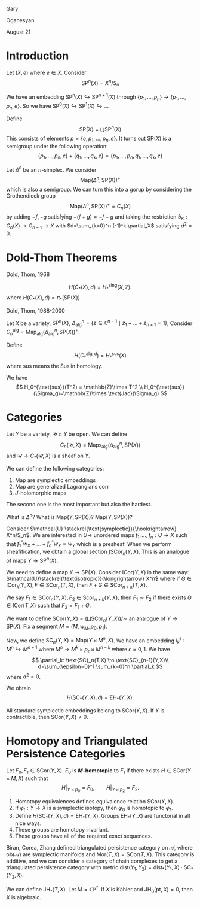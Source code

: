<link href="../whirlwind.css" rel="stylesheet">

<whirlheader>
    <p>Gary</p>
    <p>Oganesyan</p>
    <p>August 21</p>
</whirlheader>

# Introduction

Let $(X,e)$ where $e\in X$. Consider 
$$
\text{SP}^n(X) = X^n/S_n
$$

We have an embedding $\text{SP}^n(X) \hookrightarrow \text{SP}^{n+1}(X)$ through $\{p_1,...,p_n\}\to \{p_1,...,p_n, e\}$. So we have $\text{SP}^0(X) \hookrightarrow \text{SP}^1(X) \hookrightarrow ...$

Define 
$$
\text{SP}(X) =\bigcup \text{SP}^n(X)
$$
This consists of elements $p=\{ e, p_1,...,p_n, e\}$. It turns out $\text{SP}(X)$ is a semigroup under the following operation:
$$
\{ p_1,...,p_n, e\} + \{q_1,...,q_k, e\} = \{p_1,...,p_n, q_1,...,q_k, e\}
$$

Let $\Delta^n$ be an $n$-simplex. We consider
$$
\text{Map}(\Delta^n, \text{SP(X)})^+
$$
which is also a semigroup. We can turn this into a gorup by considering the Grothendieck group
$$
\text{Map}(\Delta^n, \text{SP(X)})^+=C_n(X)
$$
by adding $-f, -g$ satisfying $-(f+g)=-f-g$ and taking the restriction $\partial_K:C_n(X) \to C_{n-1}\to X$ with $d=\sum_{k=0}^n (-1)^k \partial_X$ satisfying $d^2=0$. 

# Dold-Thom Theorems

<theorem>
<src>Dold, Thom, 1968</src>

$$
H(C_*(X), d)= H_*^{\text{sing}}(X, \mathbb{Z}).
$$
where $H(C_*(X), d)=\pi_*(\text{SP}(X))$

</theorem>

<theorem>
<src>Dold, Thom, 1988-2000</src>

Let $X$ be a variety, $\text{SP}^n(X)$, $\Delta_{\text{alg}}^n=\{ z\in \mathbb{C}^{n-1} \mid z_1+...+z_{n+1} =1\}$, Consider $C_n^{\text{alg}}=\text{Map}_{\text{alg}}(\Delta_{\text{alg}}^n, \text{SP}(X))^+$. 

Define 
$$
H(C_*^{\text{alg}, d} )=H_*^{\text{sus}}(X)
$$
where $\text{sus}$ means the Suslin homology.

We have 
$$
H_0^{\text{sus}}(T^2) = \mathbb{Z}\times T^2 \\
H_0^{\text{sus}}(\Sigma_g)=\mathbb{Z}\times \text{Jac}(\Sigma_g)
$$

</theorem>

# Categories

Let $Y$ be a variety, $\mathcal{U}\subset Y$ be open. We can define 
$$
C_n(\mathcal{U}, X)=\text{Maps}_{\text{alg}} (\Delta_{\text{alg}}^n, \text{SP}(X))
$$
and $\mathcal{U}\to C_*(\mathcal{U}, X)$ is a sheaf on $Y$.

We can define the following categories:
1. Map are symplectic embeddings 
2. Map are generalized Lagrangians corr
3. $J$-holomorphic maps 

The second one is the most important but also the hardest.

<problem>

What is $\Delta^n$? What is $\text{Map}(Y, \text{SP}(X))$? $\text{Map}(Y, \text{SP}(X))$?

</problem>

Consider $\mathcal{U} \stackrel{\text{symplectic}}{\hookrightarrow} X^n/S_n$. We are interested in $U\longrightarrow$ unordered maps $f_1,...,f_n: U\to X$ such that $f_1^* w_X + ... +f_n^* w_X= w_Y$ which is a presheaf. When we perform sheafification, we obtain a global section $\int \text{SCor}_n(Y,X)$. This is an analogue of maps $Y\to \text{SP}^n(X)$. 

We need to define a map $Y\to \text{SP}(X)$. Consider $\text{ICor}(Y,X)$ in the same way: $\mathcal{U}\stackrel{\text{isotropic}}{\longrightarrow} X^n$ where if $G\in \text{ICor}_k(Y,X), F\in \text{SCor}_n(T, X)$, then $F+G\in \text{SCor}_{n+k}(T,X)$.

<definition>

We say $F_1\in \text{SCor}_n(Y,X), F_2 \in \text{Scor}_{n+k}(Y,X)$, then $F_1\sim F_2$ if there exists $G\in \text{ICor}(T,X)$ such that $F_2=F_1+G$.

</definition>

We want to define $\text{SCor}(Y,X)= \left(\bigsqcup \text{SCor}_n(Y,X) \right)/\sim$ an analogue of $Y\to \text{SP}(X)$. Fix a segment $M=(M, w_M, p_0, p_1)$. 

Now, we define $\text{SC}_n(Y,X) = \text{Map}(Y\times M^n, X)$. We have an embedding $i_k^\epsilon: M^n \hookrightarrow M^{n+1}$ where $M^n \to M^k\times p_\epsilon \times M^{n-k}$ where $\epsilon =0,1$. We have 
$$
\partial_k: \text{SC}_n(T,X) \to \text{SC}_{n-1}(Y,X)\\
d=\sum_{\epsilon=0}^1 \sum_{k=0}^n \partial_k
$$
where $d^2=0$.

We obtain
$$
H(\text{SC}_*(Y,X), d)=\text{EH}_*(Y,X).
$$

All standard symplectic embeddings belong to $\text{SCor}(Y,X)$. If $Y$ is contractible, then $\text{SCor}(Y,X)\neq 0$. 

# Homotopy and Triangulated Persistence Categories

<definition>

Let $F_0, F_1 \in \text{SCor}(Y,X)$. $F_0$ is **$M$-homotopic** to $F_1$ if there exists $H\in \text{SCor}(Y\times M, X)$ such that
$$
H|_{Y\times p_0}=F_0, \qquad H|_{Y\times p_2}=F_2.
$$

</definition>

<proposition>

1. Homotopy equivalences defines equivalence relation $\text{SCor}(Y,X)$.
2. If $\varphi_t: Y\to X$ is a symplectic isotopy, then $\varphi_0$ is homotopic to $\varphi_1$.
3. Define $H(\text{SC}_*(Y,X), d) = \text{EH}_*(Y,X)$. Groups $\text{EH}_*(Y,X)$ are functorial in all nice ways.
4. These groups are homotopy invariant.
5. These groups have all of the required exact sequences.

</proposition>

<src>Biran, Corea, Zhang</src> defined triangulated persistence category on $\mathcal{A}$, where $\text{ob}(\mathcal{A})$ are symplectic manifolds and $\text{Mor}(T,X)=\text{SCor}(T,X)$. This category is additive, and we can consider a category of chain complexes to get a triangulated persistence category with metric $\text{dist}(Y_1, Y_2)=\text{dist}_*(Y_1,X) \cdot \text{SC}_*(Y_2,X)$.

We can define $\text{JH}_*(T,X)$. Let $M=\mathbb{CP}^*$. If $X$ is Kähler and $\text{JH}_0(\text{pt}, X)=0$, then $X$ is algebraic.